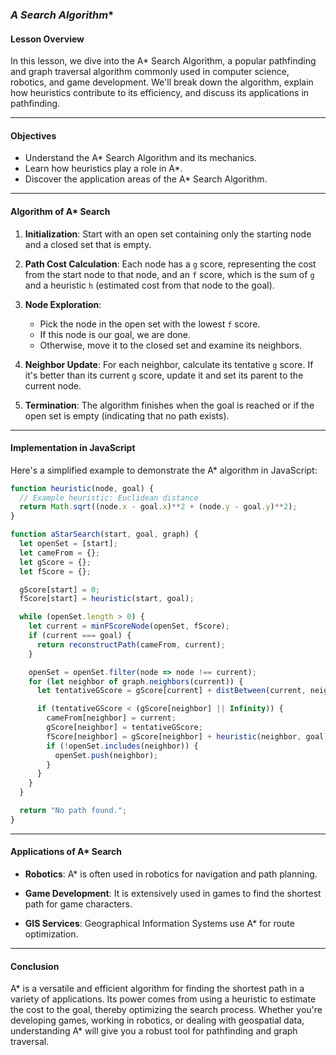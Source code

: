 ### **A* Search Algorithm**

#### Lesson Overview

In this lesson, we dive into the A* Search Algorithm, a popular pathfinding and graph traversal algorithm commonly used in computer science, robotics, and game development. We'll break down the algorithm, explain how heuristics contribute to its efficiency, and discuss its applications in pathfinding.

---

#### Objectives

- Understand the A* Search Algorithm and its mechanics.
- Learn how heuristics play a role in A*.
- Discover the application areas of the A* Search Algorithm.

---

#### Algorithm of A* Search

1. **Initialization**: Start with an open set containing only the starting node and a closed set that is empty.
  
2. **Path Cost Calculation**: Each node has a `g` score, representing the cost from the start node to that node, and an `f` score, which is the sum of `g` and a heuristic `h` (estimated cost from that node to the goal).
  
3. **Node Exploration**:
    - Pick the node in the open set with the lowest `f` score.
    - If this node is our goal, we are done.
    - Otherwise, move it to the closed set and examine its neighbors.
  
4. **Neighbor Update**: For each neighbor, calculate its tentative `g` score. If it's better than its current `g` score, update it and set its parent to the current node.

5. **Termination**: The algorithm finishes when the goal is reached or if the open set is empty (indicating that no path exists).

---

#### Implementation in JavaScript

Here's a simplified example to demonstrate the A* algorithm in JavaScript:

```javascript
function heuristic(node, goal) {
  // Example heuristic: Euclidean distance
  return Math.sqrt((node.x - goal.x)**2 + (node.y - goal.y)**2);
}

function aStarSearch(start, goal, graph) {
  let openSet = [start];
  let cameFrom = {};
  let gScore = {};
  let fScore = {};

  gScore[start] = 0;
  fScore[start] = heuristic(start, goal);

  while (openSet.length > 0) {
    let current = minFScoreNode(openSet, fScore);
    if (current === goal) {
      return reconstructPath(cameFrom, current);
    }

    openSet = openSet.filter(node => node !== current);
    for (let neighbor of graph.neighbors(current)) {
      let tentativeGScore = gScore[current] + distBetween(current, neighbor);

      if (tentativeGScore < (gScore[neighbor] || Infinity)) {
        cameFrom[neighbor] = current;
        gScore[neighbor] = tentativeGScore;
        fScore[neighbor] = gScore[neighbor] + heuristic(neighbor, goal);
        if (!openSet.includes(neighbor)) {
          openSet.push(neighbor);
        }
      }
    }
  }

  return "No path found.";
}
```

---

#### Applications of A* Search

- **Robotics**: A* is often used in robotics for navigation and path planning.
  
- **Game Development**: It is extensively used in games to find the shortest path for game characters.
  
- **GIS Services**: Geographical Information Systems use A* for route optimization.

---

#### Conclusion

A* is a versatile and efficient algorithm for finding the shortest path in a variety of applications. Its power comes from using a heuristic to estimate the cost to the goal, thereby optimizing the search process. Whether you're developing games, working in robotics, or dealing with geospatial data, understanding A* will give you a robust tool for pathfinding and graph traversal.